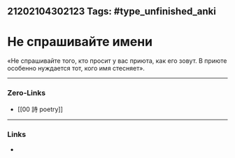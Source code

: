21202104302123
Tags: #type_unfinished_anki
---
# Не спрашивайте имени

«Не спрашивайте того, кто просит у вас приюта, как его зовут. В приюте особенно нуждается тот, кого имя стесняет».

---
### Zero-Links
- [[00 詩 poetry]]
---
### Links
-